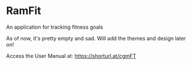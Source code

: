 # RamFit
An application for tracking fitness goals

As of now, it's pretty empty and sad. Will add the themes and design later on!

Access the User Manual at: https://shorturl.at/cgmFT
